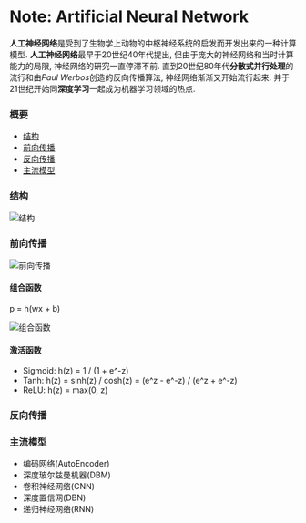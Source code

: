 # Note: Artificial Neural Network
**人工神经网络**是受到了生物学上动物的中枢神经系统的启发而开发出来的一种计算模型.
**人工神经网络**最早于20世纪40年代提出, 但由于庞大的神经网络和当时计算能力的局限, 神经网络的研究一直停滞不前.
直到20世纪80年代**分散式并行处理**的流行和由*Paul Werbos*创造的反向传播算法, 神经网络渐渐又开始流行起来. 并于21世纪开始同**深度学习**一起成为机器学习领域的热点.

### 概要
* [结构](#结构)
* [前向传播](#前向传播)
* [反向传播](#反向传播)
* [主流模型](#主流模型)

### 结构
![结构](http://cs231n.github.io/assets/nn1/neural_net2.jpeg)

### 前向传播
![前向传播](http://ufldl.stanford.edu/tutorial/images/Network331.png)

#### 组合函数
p = h(wx + b)

![组合函数](http://ufldl.stanford.edu/tutorial/images/SingleNeuron.png)

#### 激活函数
- Sigmoid: h(z) = 1 / (1 + e^-z)
- Tanh: h(z) = sinh(z) / cosh(z) = (e^z - e^-z) / (e^z + e^-z)
- ReLU: h(z) = max(0, z)

### 反向传播

### 主流模型
- 编码网络(AutoEncoder)
- 深度玻尔兹曼机器(DBM)
- 卷积神经网络(CNN)
- 深度置信网(DBN)
- 递归神经网络(RNN)


